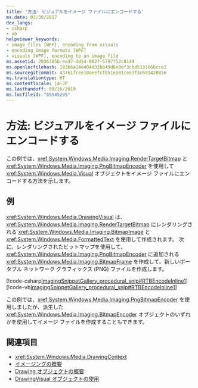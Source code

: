 ```yaml
---
title: '方法: ビジュアルをイメージ ファイルにエンコードする'
ms.date: 03/30/2017
dev_langs:
- csharp
- vb
helpviewer_keywords:
- image files [WPF], encoding from visuals
- encoding image formats [WPF]
- visuals [WPF], encoding to an image file
ms.assetid: 2036385b-ea47-4d54-8027-5797f52c8149
ms.openlocfilehash: 193b6a14e404d32bb49d6e0ef3cbd513166bcce2
ms.sourcegitcommit: 43761fcee10aeefcf851ea81cea3f3c691420856
ms.translationtype: HT
ms.contentlocale: ja-JP
ms.lasthandoff: 08/16/2019
ms.locfileid: "69545295"
---
```

# <a name="how-to-encode-a-visual-to-an-image-file"></a>方法: ビジュアルをイメージ ファイルにエンコードする
この例では、<xref:System.Windows.Media.Imaging.RenderTargetBitmap> と <xref:System.Windows.Media.Imaging.PngBitmapEncoder> を使用して <xref:System.Windows.Media.Visual> オブジェクトをイメージ ファイルにエンコードする方法を示します。  
  
## <a name="example"></a>例  
 <xref:System.Windows.Media.DrawingVisual> は、<xref:System.Windows.Media.Imaging.RenderTargetBitmap> にレンダリングされる <xref:System.Windows.Media.Imaging.BitmapImage> と <xref:System.Windows.Media.FormattedText> を使用して作成されます。 次に、レンダリングされたビットマップを使用して、<xref:System.Windows.Media.Imaging.PngBitmapEncoder> に追加される <xref:System.Windows.Media.Imaging.BitmapFrame> を作成して、新しいポータブル ネットワーク グラフィックス (PNG) ファイルを作成します。  
  
 [!code-csharp[ImagingSnippetGallery_procedural_snip#RTBEncodeInline1](~/samples/snippets/csharp/VS_Snippets_Wpf/ImagingSnippetGallery_procedural_snip/CSharp/RenderTargetBitmapExample_Encode.cs#rtbencodeinline1)]
 [!code-vb[ImagingSnippetGallery_procedural_snip#RTBEncodeInline1](~/samples/snippets/visualbasic/VS_Snippets_Wpf/ImagingSnippetGallery_procedural_snip/VB/RenderTargetBitmapExample_Encode.vb#rtbencodeinline1)]  
  
 この例では、<xref:System.Windows.Media.Imaging.PngBitmapEncoder> を使用しましたが、派生した <xref:System.Windows.Media.Imaging.BitmapEncoder> オブジェクトのいずれかを使用してイメージ ファイルを作成することもできます。  
  
## <a name="see-also"></a>関連項目

- <xref:System.Windows.Media.DrawingContext>
- [イメージングの概要](imaging-overview.md)
- [Drawing オブジェクトの概要](drawing-objects-overview.md)
- [DrawingVisual オブジェクトの使用](using-drawingvisual-objects.md)
